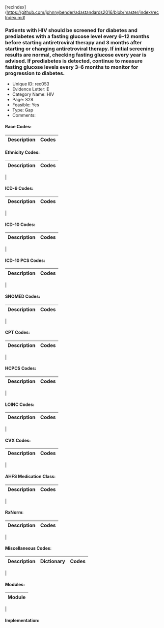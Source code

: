 [recIndex] (https://github.com/johnnybender/adastandards2016/blob/master/index/recIndex.md)

### **Patients with HIV should be screened for diabetes and prediabetes with a fasting glucose level every 6–12 months before starting antiretroviral therapy and 3 months after starting or changing antiretroviral therapy. If initial screening results are normal, checking fasting glucose every year is advised. If prediabetes is detected, continue to measure fasting glucose levels every 3–6 months to monitor for progression to diabetes.**
* Unique ID: rec053
* Evidence Letter: E
* Category Name: HIV
* Page: S28
* Feasible: Yes
* Type: Gap
* Comments: 

#### Race Codes:

Description | Codes
----------- | -----


#### Ethnicity Codes:

Description | Codes
----------- | -----
|

#### ICD-9 Codes:

Description | Codes
----------- | -----
|

#### ICD-10 Codes:

Description | Codes
----------- | -----
|

#### ICD-10 PCS Codes:

Description | Codes
----------- | -----
|

#### SNOMED Codes:

Description | Codes
----------- | -----
|

#### CPT Codes:

Description | Codes
----------- | -----
|

#### HCPCS Codes:

Description | Codes
----------- | -----
|

#### LOINC Codes:

Description | Codes
----------- | -----
|

#### CVX Codes:

Description | Codes
----------- | -----
|

#### AHFS Medication Class:

Description | Codes
----------- | -----
|

#### RxNorm:

Description | Codes
----------- | -----
|

#### Miscellaneous Codes:

Description | Dictionary | Codes
----------- | ---------- | -----
|

#### Modules:

Module |
------ |
|

#### Implementation:
